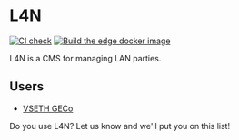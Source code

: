 # L4N

[![CI check](https://github.com/Adrian-Hirt/l4n/actions/workflows/ci.yml/badge.svg)](https://github.com/Adrian-Hirt/l4n/actions/workflows/ci.yml)
[![Build the edge docker image](https://github.com/Adrian-Hirt/l4n/actions/workflows/build_edge_docker.yml/badge.svg)](https://github.com/Adrian-Hirt/l4n/actions/workflows/build_edge_docker.yml)

L4N is a CMS for managing LAN parties.

## Users

* [VSETH GECo](https://geco.ethz.ch)

Do you use L4N? Let us know and we'll put you on this list!
